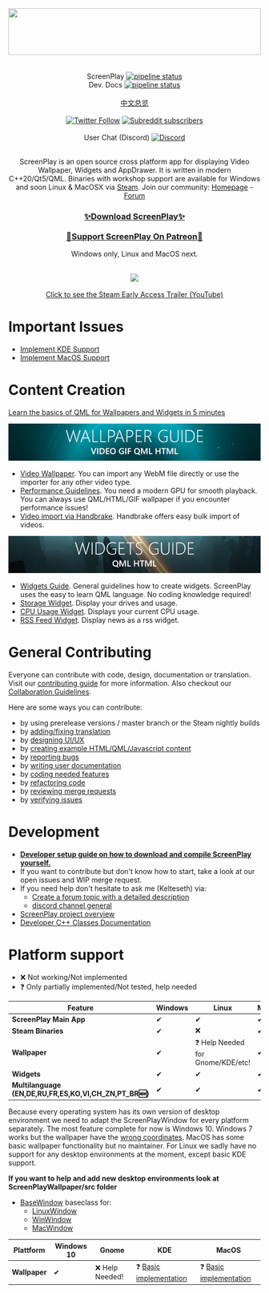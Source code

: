 <div>
<img width="100%" height="93" src=".gitlab/media/logo_gitlab_fullwidth.svg">
</div>

<div align="center">

<br>

ScreenPlay [![pipeline status](https://gitlab.com/kelteseth/ScreenPlay/badges/master/pipeline.svg)](https://gitlab.com/kelteseth/ScreenPlay/-/commits/master) <br>
Dev. Docs   [![pipeline status](https://gitlab.com/kelteseth/ScreenPlayDeveloperDocs/badges/master/pipeline.svg)](https://gitlab.com/kelteseth/ScreenPlayDeveloperDocs/-/commits/master) <br><br>
<a href=""></a>
[中文总览](README_zh_CN.md)
<br><br>
<a href="https://twitter.com/kelteseth">![Twitter Follow](https://img.shields.io/twitter/follow/kelteseth?style=for-the-badge)</a>
<a href="https://www.reddit.com/r/ScreenPlayApp/">![Subreddit subscribers](https://img.shields.io/reddit/subreddit-subscribers/screenplayapp?style=for-the-badge)</a>
<br><br>
User Chat (Discord)
<a href="https://discord.com/invite/JBMmZbgc?utm_source=Discord%20Widget&utm_medium=Connect">![Discord](https://img.shields.io/discord/516635043435773970?style=for-the-badge)</a>

<br>
ScreenPlay is an open source cross platform app for displaying Video Wallpaper, Widgets and AppDrawer. It is written in modern C++20/Qt5/QML. Binaries with workshop support are available for Windows and soon Linux & MacOSX via <a href="https://store.steampowered.com/app/672870/ScreenPlay/">Steam</a>.  Join our community: <a href="https://screen-play.app/">Homepage</a> - <a href="https://forum.screen-play.app/">Forum</a>

<br> 
<h3><a href="https://store.steampowered.com/app/672870/ScreenPlay/">✨Download ScreenPlay✨</a> <br> <br> <a href="https://www.patreon.com/ScreenPlayApp">🚀Support ScreenPlay On Patreon🚀</a></h3> 
Windows only, Linux and MacOS next.
<br>
<br>

![](https://gitlab.com/kelteseth/ScreenPlay/-/raw/master/.gitlab/media/preview.webp)

<a href="https://www.youtube.com/watch?v=q-J2fTWDxw8"><p>Click  to see the Steam Early Access Trailer (YouTube)</p></a> 
</div>



# Important Issues
* [Implement KDE Support](https://gitlab.com/kelteseth/ScreenPlay/-/issues/111)
* [Implement MacOS Support](https://gitlab.com/kelteseth/ScreenPlay/-/issues/130)

# Content Creation
[Learn the basics of QML for Wallpapers and Widgets in 5 minutes](https://screen-play.app/blog/guide_learn_the_basics_of_qml/)
<div>
<a href="https://kelteseth.gitlab.io/ScreenPlayDocs/wallpaper/wallpaper/"><img src=".gitlab/media/wallpaper_guide.png"></a>
</div>

* [Video Wallpaper](https://kelteseth.gitlab.io/ScreenPlayDocs/wallpaper/video_wallpaper/). You can import any WebM file directly or use the importer for any other video type.
* [Performance Guidelines](https://kelteseth.gitlab.io/ScreenPlayDocs/wallpaper/wallpaper/). You need a modern GPU for smooth playback. You can always use QML/HTML/GIF wallpaper if you encounter performance issues!
* [Video import via Handbrake](https://forum.screen-play.app/topic/43/fast-bulk-video-conversion-with-handbrake). Handbrake offers easy bulk import of videos.

<div>
<a href="https://kelteseth.gitlab.io/ScreenPlayDocs/widgets/widgets/"><img src=".gitlab/media/widgets_guide.png"></a>
</div>


* [Widgets Guide](https://kelteseth.gitlab.io/ScreenPlayDocs/widgets/widgets/). General guidelines how to create widgets. ScreenPlay uses the easy to learn QML language. No coding knowledge required!
* [Storage Widget](https://kelteseth.gitlab.io/ScreenPlayDocs/widgets/example_Storage/). Display your drives and usage.
* [CPU Usage Widget](https://kelteseth.gitlab.io/ScreenPlayDocs/widgets/example_CPU/). Displays your current CPU usage.
* [RSS Feed Widget](https://kelteseth.gitlab.io/ScreenPlayDocs/widgets/example_RSS/). Display news as a rss widget.


# General Contributing

Everyone can contribute with code, design, documentation or translation. Visit our [contributing guide](https://kelteseth.gitlab.io/ScreenPlayDocs/contribute/contribute) for more information. Also checkout our [Collaboration Guidelines](Docs/CodeOfConduct.md).

Here are some ways you can contribute:
* by using prerelease versions / master branch or the Steam nightly builds
* by [adding/fixing translation](https://kelteseth.gitlab.io/ScreenPlayDocs/contribute/translations/)
* by [designing UI/UX](https://kelteseth.gitlab.io/ScreenPlayDocs/contribute/contribute/#design)
* by [creating example HTML/QML/Javascript content](https://kelteseth.gitlab.io/ScreenPlayDocs/)
* by [reporting bugs](https://gitlab.com/kelteseth/ScreenPlay/-/issues)
* by [writing user documentation](https://gitlab.com/kelteseth/ScreenPlayDocs)
* by [coding needed features](https://gitlab.com/kelteseth/ScreenPlay/-/issues?label_name%5B%5D=Feature)
* by [refactoring code](https://gitlab.com/kelteseth/ScreenPlay/-/issues?label_name%5B%5D=Code+Quality)
* by [reviewing merge requests](https://gitlab.com/kelteseth/ScreenPlay/-/merge_requests)
* by [verifying issues](https://gitlab.com/kelteseth/ScreenPlay/-/issues?label_name%5B%5D=Unverified)

# Development
* [**Developer setup guide on how to download and compile ScreenPlay yourself.**](Docs/DeveloperSetup.md)
 * If you want to contribute but don't know how to start, take a look at our open issues and WIP merge request.
 * If you need help don't hesitate to ask me (Kelteseth) via:
     * [Create a forum topic with a detailed description](https://forum.screen-play.app/category/2/general-discussion)
     * [discord channel general](https://discord.gg/3RygPHZ)
 * [ScreenPlay project overview](Docs/ProjectOverview.md)
 * [Developer C++ Classes Documentation](https://kelteseth.gitlab.io/ScreenPlayDeveloperDocs/)

# Platform support

* ❌ Not working/Not implemented
* ❓ Only partially implemented/Not tested, help needed

<div align="center">

| Feature                	    | Windows 	    | Linux 	        | MacOS 	|
|------------------------	    |---------	    |-------	        |-------	|
| __ScreenPlay Main App__       | ✔       	    | ✔     	        | ✔     	|
| __Steam Binaries__            | ✔       	    | ❌     	        | ✔    	|
| __Wallpaper__                 | ✔       	    | ❓ Help Needed for Gnome/KDE/etc!               | ✔    |
| __Widgets__                   | ✔       	    | ✔   	| ✔    	|
| __Multilanguage (EN,DE,RU,FR,ES,KO,VI,CH_ZN,PT_BR🆕)__              | ✔            	| ✔     	        |  ✔     	|

</div>

Because every operating system has its own version of desktop environment we need to adapt the ScreenPlayWindow for every platform 
separately. The most feature complete for now is Windows 10. Windows 7 works but the wallpaper have the [wrong coordinates](https://gitlab.com/kelteseth/ScreenPlay/issues/34). MacOS has some basic wallpaper functionality but no maintainer. For Linux we sadly have no support for any desktop environments at the moment, except basic KDE support.

__If you want to help and add new desktop environments look at ScreenPlayWallpaper/src folder__

* [BaseWindow](https://gitlab.com/kelteseth/ScreenPlay/blob/dev/ScreenPlayWallpaper/src/basewindow.h) baseclass for:
    * [LinuxWindow](https://gitlab.com/kelteseth/ScreenPlay/blob/dev/ScreenPlayWallpaper/src/linuxwindow.h)
    * [WinWindow](https://gitlab.com/kelteseth/ScreenPlay/blob/dev/ScreenPlayWallpaper/src/winwindow.h)
    * [MacWindow](https://gitlab.com/kelteseth/ScreenPlay/blob/dev/ScreenPlayWallpaper/src/macwindow.h)

<div align="center">

| Plattform                	     | Windows 10  |   Gnome	         | KDE 	           	        | MacOS  	|
|------------------------	     |-------	   |---------	     |-------	                | -------	|
| __Wallpaper__                  | ✔           |❌ Help Needed!  | ❓ [Basic implementation](https://gitlab.com/kelteseth/ScreenPlay/-/tree/master/ScreenPlayWallpaper/kde/ScreenPlay)   | ❓ [Basic implementation](https://gitlab.com/kelteseth/ScreenPlay/-/blob/master/ScreenPlayWallpaper/src/MacBridge.mm)     	|


</div>


